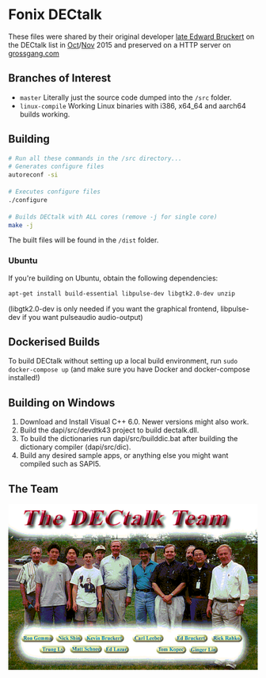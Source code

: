 # Fonix DECtalk

These files were shared by their original developer [late Edward Bruckert](https://bluegrasspals.com/pipermail/dectalk/2020-June/005253.html) on the DECtalk list in [Oct](https://bluegrasspals.com/pipermail/dectalk/2015-October/004517.html)/[Nov](https://bluegrasspals.com/pipermail/dectalk/2015-November/004535.html) 2015 and preserved on a HTTP server on [grossgang.com](https://keybase.pub/datajake1999/Grossgang/tts/dectalk%20software%20and%20manual/Ad%202.zip)

## Branches of Interest

- `master` Literally just the source code dumped into the `/src` folder.
- `linux-compile` Working Linux binaries with i386, x64_64 and aarch64 builds working.

## Building

```sh
# Run all these commands in the /src directory...
# Generates configure files
autoreconf -si

# Executes configure files
./configure

# Builds DECtalk with ALL cores (remove -j for single core)
make -j
```

The built files will be found in the `/dist` folder.

### Ubuntu

If you're building on Ubuntu, obtain the following dependencies:

```sh
apt-get install build-essential libpulse-dev libgtk2.0-dev unzip
```

(libgtk2.0-dev is only needed if you want the graphical frontend, libpulse-dev if you want pulseaudio audio-output)

## Dockerised Builds

To build DECtalk without setting up a local build environment, run `sudo docker-compose up` (and make sure you have Docker and docker-compose installed!)

## Building on Windows

1. Download and Install Visual C++ 6.0. Newer versions might also work.
2. Build the dapi/src/devdtk43 project to build dectalk.dll.
3. To build the dictionaries run dapi/src/builddic.bat after building the dictionary compiler (dapi/src/dic).
4. Build any desired sample apps, or anything else you might want compiled such as SAPI5.

## The Team

![](./src/samples/speak/TEAM03.BMP)
